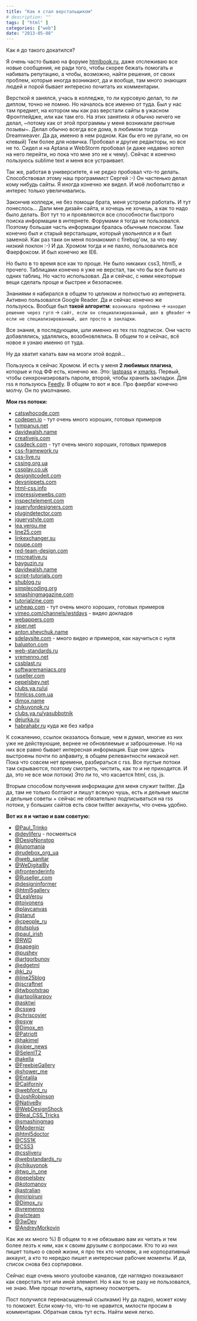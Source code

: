 ```yaml
---
title: "Как я стал верстальщиком"
# description: ""
tags: [ "html" ]
categories: ["web"]
date: "2013-05-08"
---
```


Как я до такого докатился?
<!-- Read more -->

Я очень часто бываю на форуме [htmlbook.ru](htmlbook.ru), даже отслеживаю все новые сообщения, не ради того, чтобы скорее бежать помогать и набивать репутацию, а чтобы, возможно, найти решения, от своих проблем, которые иногда возникают, да и вообще, там много знающих людей и порой бывает интересно почитать их комментарии.

Версткой я занялся, учась в колледже, то ли курсовую делал, то ли диплом, точно не помню. Но началось все именно от туда. Был у нас там предмет, на котором мы как раз верстали сайты в ужасном Фронтпейдже, или как там его. На этих занятиях я обычно ничего не делал, ~потому как от этой программы у меня возникали рвотные позывы~. Делал обычно всегда все дома, в любимом тогда Dreamweaver. Да да, именно в нем родном. Как бы его не ругали, но он клевый) Тем более для новичка. Пробовал и другие редакторы, но все не то. Сидел и на Aptana и WebStorm пробовал (и даже недавно хотел на него перейти, но пока что мне это не к чему). Сейчас я конечно пользуюсь sublime text и меня все устраивает.

Так же, работая в университете, я не редко пробовал что-то делать. Способствовал этому наш программист Сергей :-) Он частенько делал кому нибудь сайты. Я иногда конечно же видел. И моё любопытство и интерес только увеличивались.

Закончив колледж, не без помощи брата, меня устроили работать. И тут понеслось... Дали мне дизайн сайта, и хочешь не хочешь, а как то надо было делать. Вот тут то и проявляются все способности быстрого поиска информации в интернете. Форумами я тогда не пользовался. Поэтому большая часть информации бралась обычным поиском. Там конечно был и старый верстальщик, который увольнялся и я был заменой. Как раз таки он меня познакомил с firebug'ом, за что ему низкий поклон :-) И да. Хромом тогда и не пахло, пользовались все Фаерфоксом. И был конечно же IE6.

Но было в то время все как то проще. Не было никаких css3, html5, и прочего. Таблицами конечно я уже не верстал, так что бы все было из одних таблиц. Но часто использовал. Да и сейчас, с ними некоторые вещи сделать проще и быстрее и безопаснее.

Знаниями я набирался в общем то целиком и полностью из интернета. Активно пользовался Google Reader. Да и сейчас конечно же пользуюсь. Вообще был **такой алгоритм**: `возникала проблема` -> `находил решение через гугл` -> `сайт, если он специализированный, шел в gReader` -> `если не специализированный, шел просто в закладки`.

Все знания, в последующем, шли именно из тех rss подписок. Они часто добавлялись, удалялись, возобновлялись. В общем то и сейчас, всё новое я узнаю именно от туда.

Ну да хватит капать вам на мозги этой водой...

Пользуюсь я сейчас Хромом. И есть у меня **2 любимых плагина**, которые и под ФФ есть, конечно же. Это: [lastpass](https://lastpass.com) и [xmarks](http://www.xmarks.com). Первый, чтобы синхронизировать пароли, второй, чтобы хранить закладки. Для rss я пользуюсь [Feedly](http://www.feedly.com). В общем то вот и все. Про фаербаг конечно молчу. Он по умолчанию.

**Мои rss потоки:**

* [catswhocode.com](http://www.catswhocode.com/blog/)
* [codepen.io](http://codepen.io/) - тут очень много хороших, готовых примеров
* [tympanus.net](http://tympanus.net/codrops/)
* [davidwalsh.name](http://davidwalsh.name/)
* [creativejs.com](http://creativejs.com/)
* [cssdeck.com](http://cssdeck.com/) - тут очень много хороших, готовых примеров
* [css-framework.ru](http://css-framework.ru/)
* [css-live.ru](http://css-live.ru/)
* [cssing.org.ua](http://cssing.org.ua/)
* [cssplay.co.uk](http://www.cssplay.co.uk/)
* [designitcodeit.com](http://designitcodeit.com/)
* [devsnippets.com](http://devsnippets.com/)
* [html-css.info](http://html-css.info/)
* [impressivewebs.com](http://www.impressivewebs.com/)
* [inspectelement.com](http://inspectelement.com/)
* [jqueryfordesigners.com](http://jqueryfordesigners.com/)
* [plugindetector.com](http://plugindetector.com/)
* [jquerystyle.com](http://jquerystyle.com/)
* [lea.verou.me](http://lea.verou.me/)
* [line25.com](http://line25.com/)
* [linkexchanger.su](http://www.linkexchanger.su/)
* [noupe.com](http://www.noupe.com/)
* [red-team-design.com](http://www.red-team-design.com/)
* [rmcreative.ru](http://rmcreative.ru/)
* [bayguzin.ru](http://bayguzin.ru/rss.html)
* [davidwalsh.name](http://davidwalsh.name/)
* [script-tutorials.com](http://www.script-tutorials.com/)
* [shublog.ru](http://shublog.ru/)
* [simplecoding.org](http://www.simplecoding.org/)
* [smashingmagazine.com](http://www.smashingmagazine.com/)
* [tutorialzine.com](http://tutorialzine.com/)
* [unheap.com](http://www.unheap.com/) - тут очень много хороших, готовых примеров
* [vimeo.com/channels/wstdays](http://vimeo.com/channels/wstdays) - видео докладов
* [webappers.com](http://www.webappers.com/)
* [xiper.net](http://www.xiper.net/)
* [anton.shevchuk.name](http://anton.shevchuk.name/)
* [sdelaysite.com](http://www.sdelaysite.com/) - много видео и примеров, как научиться с нуля
* [balupton.com](http://balupton.com/)
* [web-standards.ru](http://web-standards.ru/)
* [vremenno.net](http://vremenno.net/)
* [cssblast.ru](http://www.cssblast.ru/)
* [softwaremaniacs.org](http://softwaremaniacs.org/blog/)
* [ruseller.com](http://ruseller.com/)
* [pepelsbey.net](http://pepelsbey.net/)
* [clubs.ya.ru/ui](http://clubs.ya.ru/ui/)
* [htmlcss.com.ua](http://htmlcss.com.ua/)
* [dimox.name](http://dimox.name/)
* [chikuyonok.ru](http://chikuyonok.ru/)
* [clubs.ya.ru/yasubbotnik](http://clubs.ya.ru/yasubbotnik/)
* [dejurka.ru](http://www.dejurka.ru/)
* [habrahabr.ru](http://habrahabr.ru/) куда же без хабра

К сожалению, ссылок оказалось больше, чем я думал, многие из них уже не действующие, вернее не обновляемые и заброшенные. Но на них все равно бывает интересная информация. Еще они здесь выстроены почти по алфавиту, в общем релевантности никакой нет. Пока что совсем нет времени, разбираться с rss. Все пустые потоки там скрываются, поэтому смотреть, чистить, как то и не приходится. И да, это не все мои потоки) Это ли то, что касается html, css, js.

Вторым способом получения информации для меня служит twitter. Да да, там не только болтают и пишут всякую чушь, есть и дельные мысли и дельные советы + сейчас не обязательно подписываться на rss потоки, у больших сайтов есть свои twitter аккаунты, что очень удобно.

**Вот их я и читаю и вам советую:**

* [@Paul_Trinko](http://twitter.com/Paul_Trinko)
* [@devliferu](http://twitter.com/devliferu) - посмеяться
* [@DesigNonstop](http://twitter.com/DesigNonstop)
* [@lunomania](http://twitter.com/lunomania)
* [@rudebox_org_ua](http://twitter.com/rudebox_org_ua)
* [@web_sanitar](http://twitter.com/web_sanitar)
* [@WeDigitalBy](http://twitter.com/WeDigitalBy)
* [@frontenderinfo](http://twitter.com/frontenderinfo)
* [@Ruseller_com](http://twitter.com/Ruseller_com)
* [@designinformer](http://twitter.com/designinformer)
* [@html5gallery](http://twitter.com/html5gallery)
* [@LeaVerou](http://twitter.com/LeaVerou)
* [@toivonens](http://twitter.com/toivonens)
* [@playcanvas](http://twitter.com/playcanvas)
* [@stanut](http://twitter.com/stanut)
* [@cpeople_ru](http://twitter.com/cpeople_ru)
* [@tutsplus](http://twitter.com/tutsplus)
* [@paul_irish](http://twitter.com/paul_irish)
* [@RWD](http://twitter.com/RWD)
* [@sapegin](http://twitter.com/sapegin)
* [@pushev](http://twitter.com/pushev)
* [@artgorbunov](http://twitter.com/artgorbunov)
* [@edgetml](http://twitter.com/edgetml)
* [@ki_zu](http://twitter.com/ki_zu)
* [@line25blog](http://twitter.com/line25blog)
* [@jscraftnet](http://twitter.com/jscraftnet)
* [@twbootstrap](http://twitter.com/twbootstrap)
* [@artpolikarpov](http://twitter.com/artpolikarpov)
* [@asktwi](http://twitter.com/asktwi)
* [@csswg](http://twitter.com/csswg)
* [@chriscoyier](http://twitter.com/chriscoyier)
* [@psyw](http://twitter.com/psyw)
* [@Dimox_en](http://twitter.com/Dimox_en)
* [@Patriott](http://twitter.com/Patriott)
* [@hakimel](http://twitter.com/hakimel)
* [@xiper_news](http://twitter.com/xiper_news)
* [@SelenIT2](http://twitter.com/SelenIT2)
* [@akella](http://twitter.com/akella)
* [@FreebieGallery](http://twitter.com/FreebieGallery)
* [@shower_me](http://twitter.com/shower_me)
* [@Entalila](http://twitter.com/Entalila)
* [@Californiy](http://twitter.com/Californiy)
* [@webfont_ru](http://twitter.com/webfont_ru)
* [@JoshRobinson](http://twitter.com/JoshRobinson)
* [@NativeBy](http://twitter.com/NativeBy)
* [@WebDesignShock](http://twitter.com/WebDesignShock)
* [@Real_CSS_Tricks](http://twitter.com/Real_CSS_Tricks)
* [@smashingmag](http://twitter.com/smashingmag)
* [@Modernizr](http://twitter.com/Modernizr)
* [@html5doctor](http://twitter.com/html5doctor)
* [@CSS1K](http://twitter.com/CSS1K)
* [@CSS3](http://twitter.com/CSS3)
* [@cssliveru](http://twitter.com/cssliveru)
* [@webstandards_ru](http://twitter.com/webstandards_ru)
* [@chikuyonok](http://twitter.com/chikuyonok)
* [@two_in_one](http://twitter.com/two_in_one)
* [@pepelsbey](http://twitter.com/pepelsbey)
* [@kotomanov](http://twitter.com/kotomanov)
* [@astralian](http://twitter.com/astralian)
* [@miripiruni](http://twitter.com/miripiruni)
* [@Dimox_ru](http://twitter.com/Dimox_ru)
* [@vremenno](http://twitter.com/vremenno)
* [@wlcteam](http://twitter.com/wlcteam)
* [@3wDev](http://twitter.com/3wDev)
* [@AndreyMorkovin](http://twitter.com/AndreyMorkovin)

Как же их много %) В общем то я не обязываю вам их читать и тем более лезть к ним, как к своим друзьям с вопросами. Кто то из них пишет только о своей жизни, я про тех кто человек, а не корпоративный аккаунт, а кто то нередко пишет и интересные рабочие моменты. И да, список снова без сортировки.

Сейчас еще очень много youtoobe каналов, где наглядно показывают как сверстать тот или иной элемент. Но я как то не разу не пользовался, не знаю. Мне проще почитать, картинку посмотреть.

Пост получился перенасыщенный ссылками) Ну да ладно, может кому то поможет. Если кому-то, что-то не нравится, милости просим в комментарии. Обратная связь тут есть. Найти меня легко.

